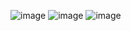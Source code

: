 ![image](https://github.com/user-attachments/assets/9ecbc96b-5078-4c71-afde-4028780b8881)
![image](https://github.com/user-attachments/assets/969a39de-a831-460d-90aa-51c363a1ba23)
![image](https://github.com/user-attachments/assets/7a6a8b35-33d5-4f6c-b99d-c46deef4b764)
